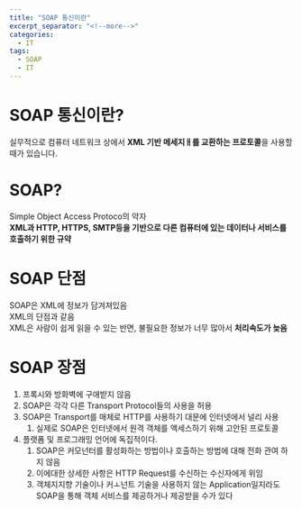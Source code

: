 ```yaml
---
title: "SOAP 통신이란"
excerpt_separator: "<!--more-->"
categories:
  - IT
tags:
  - SOAP
  - IT
---
```


SOAP 통신이란? 
===

실무적으로 컴퓨터 네트워크 상에서 **XML 기반 메세지ㅐ를 교환하는 프로토콜**을 사용할 때가 있습니다.

# SOAP?

Simple Object Access Protoco의 약자  
**XML과 HTTP, HTTPS, SMTP등을 기반으로 다른 컴퓨터에 있는 데이터나 서비스를 호출하기 위한 규약**

# SOAP 단점

SOAP은 XML에 정보가 담겨져있음  
XML의 단점과 같음  
XML은 사람이 쉽게 읽을 수 있는 반면, 불필요한 정보가 너무 많아서 **처리속도가 늦음**

# SOAP 장점

1. 프록시와 방화벽에 구애받지 않음
2. SOAP은 각각 다른 Transport Protocol들의 사용을 허용
3. SOAP은 Transport를 매체로 HTTP를 사용하기 대문에 인터넷에서 널리 사용  
   1. 실제로 SOAP은 인터넷에서 원격 객체를 액세스하기 위해 고안된 프로토콜
4. 플랫폼 및 프로그래밍 언어에 독집적이다.
   1. SOAP은 커모넌터를 활성화하는 방법이나 호출하는 방법에 대해 전화 관여 하지 않음
   2. 이에대한 상세한 사항은 HTTP Request를 수신하는 수신자에게 위임
   3. 객체지지향 기술이나 커ㅗ넌트 기술을 사용하지 않는 Application일지라도 SOAP을 통해 객체 서비스를 제공하거나 제공받을 수가 있다